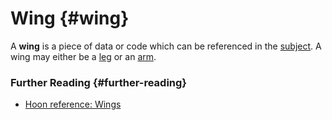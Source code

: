 # Wing {#wing}

A **wing** is a piece of data or code which can be referenced in the [subject](subject.md). A wing may either be a [leg](leg.md) or an [arm](arm.md).

### Further Reading {#further-reading}

- [Hoon reference: Wings](../language/hoon/reference/limbs/wing.md)
